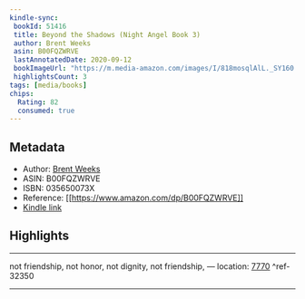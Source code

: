 ```yaml
---
kindle-sync:
 bookId: 51416
 title: Beyond the Shadows (Night Angel Book 3)
 author: Brent Weeks
 asin: B00FQZWRVE
 lastAnnotatedDate: 2020-09-12
 bookImageUrl: "https://m.media-amazon.com/images/I/818mosqlAlL._SY160.jpg"
 highlightsCount: 3
tags: [media/books]
chips:
  Rating: 82
  consumed: true
---
```


## Metadata
* Author: [Brent Weeks](https://www.amazon.com/Brent-Weeks/e/B004N1S4QY/ref=dp_byline_cont_ebooks_1)
* ASIN: B00FQZWRVE
* ISBN: 035650073X
* Reference: [[https://www.amazon.com/dp/B00FQZWRVE]]
* [Kindle link](kindle://book?action=open&asin=B00FQZWRVE)

## Highlights
---
not friendship, not honor, not dignity, not friendship, — location: [7770](kindle://book?action=open&asin=B00FQZWRVE&location=7770) ^ref-32350

---
